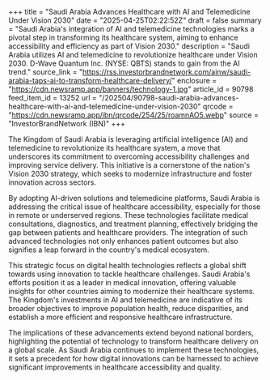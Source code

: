 +++
title = "Saudi Arabia Advances Healthcare with AI and Telemedicine Under Vision 2030"
date = "2025-04-25T02:22:52Z"
draft = false
summary = "Saudi Arabia's integration of AI and telemedicine technologies marks a pivotal step in transforming its healthcare system, aiming to enhance accessibility and efficiency as part of Vision 2030."
description = "Saudi Arabia utilizes AI and telemedicine to revolutionize healthcare under Vision 2030. D-Wave Quantum Inc. (NYSE: QBTS) stands to gain from the AI trend."
source_link = "https://rss.investorbrandnetwork.com/ainw/saudi-arabia-taps-ai-to-transform-healthcare-delivery/"
enclosure = "https://cdn.newsramp.app/banners/technology-1.jpg"
article_id = 90798
feed_item_id = 13252
url = "/202504/90798-saudi-arabia-advances-healthcare-with-ai-and-telemedicine-under-vision-2030"
qrcode = "https://cdn.newsramp.app/ibn/qrcode/254/25/roamnAO5.webp"
source = "InvestorBrandNetwork (IBN)"
+++

<p>The Kingdom of Saudi Arabia is leveraging artificial intelligence (AI) and telemedicine to revolutionize its healthcare system, a move that underscores its commitment to overcoming accessibility challenges and improving service delivery. This initiative is a cornerstone of the nation's Vision 2030 strategy, which seeks to modernize infrastructure and foster innovation across sectors.</p><p>By adopting AI-driven solutions and telemedicine platforms, Saudi Arabia is addressing the critical issue of healthcare accessibility, especially for those in remote or underserved regions. These technologies facilitate medical consultations, diagnostics, and treatment planning, effectively bridging the gap between patients and healthcare providers. The integration of such advanced technologies not only enhances patient outcomes but also signifies a leap forward in the country's medical ecosystem.</p><p>This strategic focus on digital health technologies reflects a global shift towards using innovation to tackle healthcare challenges. Saudi Arabia's efforts position it as a leader in medical innovation, offering valuable insights for other countries aiming to modernize their healthcare systems. The Kingdom's investments in AI and telemedicine are indicative of its broader objectives to improve population health, reduce disparities, and establish a more efficient and responsive healthcare infrastructure.</p><p>The implications of these advancements extend beyond national borders, highlighting the potential of technology to transform healthcare delivery on a global scale. As Saudi Arabia continues to implement these technologies, it sets a precedent for how digital innovations can be harnessed to achieve significant improvements in healthcare accessibility and quality.</p>